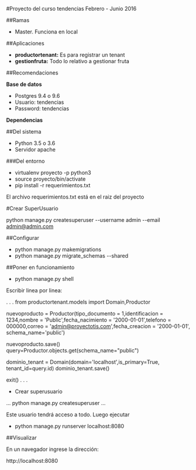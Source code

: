 #Proyecto del curso tendencias Febrero - Junio 2016

##Ramas
* Master. Funciona en local 

##Aplicaciones

* <b>productortenant:</b> Es para registrar un tenant
* <b>gestionfruta:</b> Todo lo relativo a gestionar fruta

##Recomendaciones

<b>Base de datos</b>
* Postgres 9.4 o 9.6
* Usuario: tendencias
* Password: tendencias

 <b>Dependencias</b>

##Del sistema

* Python 3.5 o 3.6
* Servidor apache

###Del entorno

* virtualenv proyecto -p python3
* source proyecto/bin/activate
* pip install -r requerimientos.txt

El archivo requerimientos.txt está en el raiz del proyecto

#Crear SuperUsuario

python manage.py createsuperuser --username admin --email admin@admin.com

##Configurar

* python manage.py makemigrations
* python manage.py migrate_schemas --shared

##Poner en funcionamiento

* python manage.py shell

Escribir linea por linea:

. . .
from productortenant.models import Domain,Productor

nuevoproducto = Productor(tipo_documento = 1,identificacion = 1234,nombre = 'Public',fecha_nacimiento =  '2000-01-01',telefono = 000000,correo = 'admin@proyectotis.com',fecha_creacion = '2000-01-01', schema_name='public')

nuevoproducto.save()
query=Productor.objects.get(schema_name="public")


dominio_tenant = Domain(domain='localhost',is_primary=True, tenant_id=query.id)
dominio_tenant.save()

exit()
. . .

* Crear superusuario

...
python manage.py createsuperuser
...

Este usuario tendrá acceso a todo. Luego ejecutar

* python manage.py runserver localhost:8080



##Visualizar
  
En un navegador ingrese la dirección:

http://localhost:8080
 
